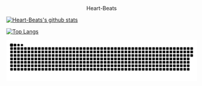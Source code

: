 <!--
**Heart-Beats/Heart-Beats** is a ✨ _special_ ✨ repository because its `README.md` (this file) appears on your GitHub profile.

Here are some ideas to get you started:

- 🔭 I’m currently working on ...
- 🌱 I’m currently learning ...
- 👯 I’m looking to collaborate on ...
- 🤔 I’m looking for help with ...
- 💬 Ask me about ...
- 📫 How to reach me: ...
- 😄 Pronouns: ...
- ⚡ Fun fact: ...
-->

<center>Heart-Beats </center>

[![Heart-Beats's github stats](https://github-readme-stats.vercel.app/api?username=Heart-Beats&show_icons=true&theme=tokyonight)](https://github.com/anuraghazra/github-readme-stats)

[![Top Langs](https://github-readme-stats.vercel.app/api/top-langs/?username=Heart-Beats&layout=compact)](https://github.com/anuraghazra/github-readme-stats)

<a href=#><img src="contributions.svg"></a>
